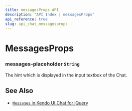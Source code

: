 ```yaml
---
title: messagesProps API
description: "API Index | messagesProps"
api_reference: true
slug: api_chat_messagesprops
---
```


# MessagesProps


### messages-placeholder `String`

The hint which is displayed in the input textbox of the Chat.

## See Also

* [`Messages` in Kendo UI Chat for jQuery](https://docs.telerik.com/kendo-ui/api/javascript/ui/chat/configuration/messages)
